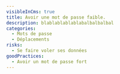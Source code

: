```yaml
---
visibleInCms: true
title: Avoir une mot de passe faible.
description: blablablablablabalbalbalbal
categories:
  - Mots de passe
  - Déplacements
risks:
  - Se faire voler ses données
goodPractices:
  - Avoir un mot de passe fort
---
```

